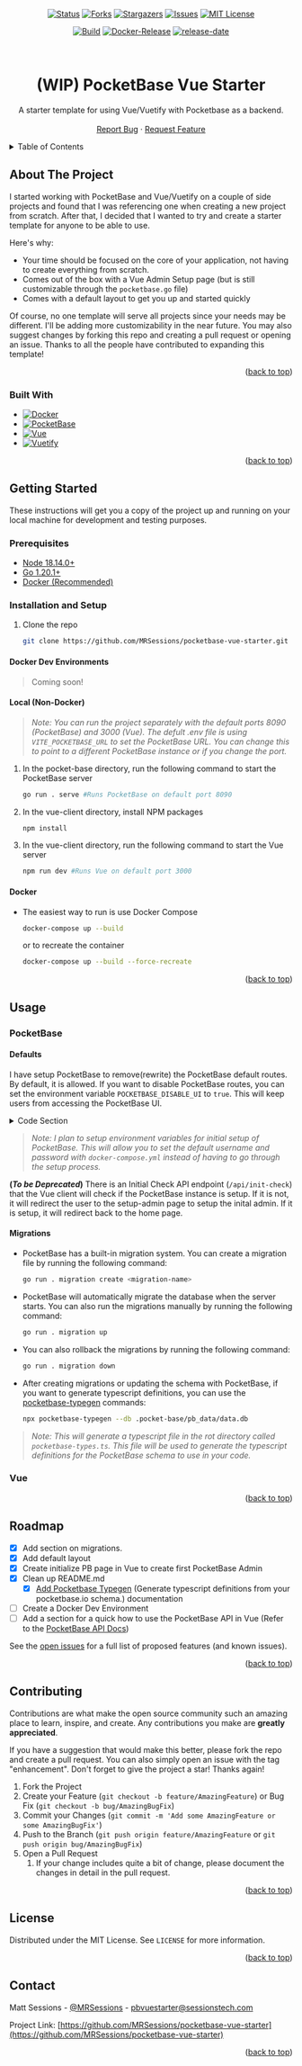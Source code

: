 <!-- Improved compatibility of back to top link: See: https://github.com/othneildrew/Best-README-Template/pull/73 -->
<a name="readme-top"></a>

<!-- PROJECT SHIELDS -->
<!--
*** I'm using markdown "reference style" links for readability.
*** Reference links are enclosed in brackets [ ] instead of parentheses ( ).
*** See the bottom of this document for the declaration of the reference variables
*** for contributors-url, forks-url, etc. This is an optional, concise syntax you may use.
*** https://www.markdownguide.org/basic-syntax/#reference-style-links
-->
<!-- [![Contributors][contributors-shield]][contributors-url] -->
<div align="center">

[![Status][status-shield]][project-url]
[![Forks][forks-shield]][forks-url]
[![Stargazers][stars-shield]][stars-url]
[![Issues][issues-shield]][issues-url]
[![MIT License][license-shield]][license-url]

[![Build][build-shield]]()
[![Docker-Release][docker-release-shield]][release-url]
[![release-date][release-date-shield]][release-url]


</div>
<!-- [![LinkedIn][linkedin-shield]][linkedin-url] -->



<!-- PROJECT LOGO -->
<br />
<div align="center">
  <!-- <a href="https://github.com/MRSessions/pocketbase-vue-starter">
    <img src="images/logo.png" alt="Logo" width="80" height="80">
  </a> -->

  <h1 align="center">(WIP) PocketBase Vue Starter</h1>

  <p align="center">
    A starter template for using Vue/Vuetify with Pocketbase as a backend.
    <!-- <br /> -->
    <!-- <a href="https://github.com/MRSessions/pocketbase-vue-starter"><strong>Explore the docs »</strong></a> -->
    <br />
    <br />
    <!-- <a href="https://github.com/MRSessions/pocketbase-vue-starter">View Demo</a>
    · -->
    <a href="https://github.com/MRSessions/pocketbase-vue-starter/issues">Report Bug</a>
    ·
    <a href="https://github.com/MRSessions/pocketbase-vue-starter/issues">Request Feature</a>
  </p>
</div>



<!-- TABLE OF CONTENTS -->
<details>
  <summary>Table of Contents</summary>
  <ol>
    <li>
      <a href="#about-the-project">About The Project</a>
      <ul>
        <li><a href="#built-with">Built With</a></li>
      </ul>
    </li>
    <li>
      <a href="#getting-started">Getting Started</a>
      <ul>
        <li><a href="#prerequisites">Prerequisites</a></li>
        <li>
          <a href="#installation-and-setup">Installation and Setup</a>
            <ul><a href="#docker-dev-environments">Docker Dev Environments</a></ul>
            <ul><a href="#local-non-docker">Local (Non-Docker)</a></ul>
            <ul><a href="#docker">Docker</a></ul>
        </li>
      </ul>
    </li>
    <li><a href="#usage">Usage</a></li>
    <li><a href="#roadmap">Roadmap</a></li>
    <li><a href="#contributing">Contributing</a></li>
    <li><a href="#license">License</a></li>
    <li><a href="#contact">Contact</a></li>
    <li><a href="#acknowledgments">Acknowledgments</a></li>
  </ol>
</details>



<!-- ABOUT THE PROJECT -->
## About The Project

<!-- [![Product Name Screen Shot][product-screenshot]](https://example.com) -->

I started working with PocketBase and Vue/Vuetify on a couple of side projects and found that I was referencing one when creating a new project from scratch. After that, I decided that I wanted to try and create a starter template for anyone to be able to use.

Here's why:
* Your time should be focused on the core of your application, not having to create everything from scratch.
* Comes out of the box with a Vue Admin Setup page (but is still customizable through the `pocketbase.go` file)
* Comes with a default layout to get you up and started quickly

Of course, no one template will serve all projects since your needs may be different. I'll be adding more customizability in the near future. You may also suggest changes by forking this repo and creating a pull request or opening an issue. Thanks to all the people have contributed to expanding this template!

<p align="right">(<a href="#readme-top">back to top</a>)</p>



### Built With

* [![Docker][docker-shield]][docker-url]
* [![PocketBase][PocketBase.io]][Pocketbase-url]
* [![Vue][Vue.js]][Vue-url]
* [![Vuetify][Vuetify.js]][Vuetify-url]

<p align="right">(<a href="#readme-top">back to top</a>)</p>



<!-- GETTING STARTED -->
## Getting Started

These instructions will get you a copy of the project up and running on your local machine for development and testing purposes.

### Prerequisites

- [Node 18.14.0+](https://nodejs.org/en/download/)
- [Go 1.20.1+](https://go.dev/dl/)
- [Docker (Recommended)](https://docker.com/get-started)

### Installation and Setup

1. Clone the repo
   ```sh
   git clone https://github.com/MRSessions/pocketbase-vue-starter.git
    ```

#### Docker Dev Environments

> Coming soon!

#### Local (Non-Docker)

> *Note: You can run the project separately with the default ports 8090 (PocketBase) and 3000 (Vue). The defult .env file is using `VITE_POCKETBASE_URL` to set the PocketBase URL. You can change this to point to a different PocketBase instance or if you change the port.*

1. In the pocket-base directory, run the following command to start the PocketBase server
    ```sh
    go run . serve #Runs PocketBase on default port 8090
    ```
2. In the vue-client directory, install NPM packages
    ```sh
    npm install
    ```
3. In the vue-client directory, run the following command to start the Vue server
    ```sh
    npm run dev #Runs Vue on default port 3000
    ```

#### Docker

- The easiest way to run is use Docker Compose
    ```sh
    docker-compose up --build
    ```
    or to recreate the container
    ```sh
    docker-compose up --build --force-recreate
    ```

<p align="right">(<a href="#readme-top">back to top</a>)</p>



<!-- USAGE EXAMPLES -->
## Usage

### PocketBase

#### Defaults

I have setup PocketBase to remove(rewrite) the PocketBase default routes. By default, it is allowed. If you want to disable PocketBase routes, you can set the environment variable `POCKETBASE_DISABLE_UI` to `true`. This will keep users from accessing the PocketBase UI.

<details>
  <summary>Code Section</summary>

  ```go
  app.OnBeforeServe().Add(func(e *core.ServeEvent) error {
    var diablePocketbaseUI = os.Getenv("POCKETBASE_DISABLE_UI") == "false"

    if diablePocketbaseUI {
      e.Router.Pre(middleware.Rewrite(map[string]string{
        "/_":  "/",
        "/_*": "/",
      }))
      log.Default().Println("PocketBase UI is disabled")
    }
    e.Router.GET("/*", apis.StaticDirectoryHandler(os.DirFS(publicDir), indexFallback))
    return nil
  })
  ```

</details>

> *Note: I plan to setup environment variables for initial setup of PocketBase. This will allow you to set the default username and password with `docker-compose.yml` instead of having to go through the setup process.*

**(*To be Deprecated*)** There is an Initial Check API endpoint (`/api/init-check`) that the Vue client will check if the PocketBase instance is setup. If it is not, it will redirect the user to the setup-admin page to setup the inital admin. If it is setup, it will redirect back to the home page.

#### Migrations

- PocketBase has a built-in migration system. You can create a migration file by running the following command:
    ```sh
    go run . migration create <migration-name>
    ```

- PocketBase will automatically migrate the database when the server starts. You can also run the migrations manually by running the following command:
    ```sh
    go run . migration up
    ```

- You can also rollback the migrations by running the following command:
    ```sh
    go run . migration down
    ```

- After creating migrations or updating the schema with PocketBase, if you want to generate typescript definitions, you can use the [pocketbase-typegen](https://github.com/patmood/pocketbase-typegen) commands:
    ```sh
    npx pocketbase-typegen --db .pocket-base/pb_data/data.db
    ```
> *Note: This will generate a typescript file in the rot directory called `pocketbase-types.ts`. This file will be used to generate the typescript definitions for the PocketBase schema to use in your code.*

### Vue

<p align="right">(<a href="#readme-top">back to top</a>)</p>



<!-- ROADMAP -->
## Roadmap


- [x] Add section on migrations.
- [x] Add default layout
- [x] Create initialize PB page in Vue to create first PocketBase Admin
- [x] Clean up README.md
  - [x] [Add Pocketbase Typegen](https://github.com/patmood/pocketbase-typegen) (Generate typescript definitions from your pocketbase.io schema.) documentation
- [ ] Create a Docker Dev Environment
- [ ] Add a section for a quick how to use the PocketBase API in Vue (Refer to the [PocketBase API Docs](https://pocketbase.io/docs/api))

See the [open issues](https://github.com/MRSessions/pocketbase-vue-starter/issues) for a full list of proposed features (and known issues).

<p align="right">(<a href="#readme-top">back to top</a>)</p>



<!-- CONTRIBUTING -->
## Contributing

Contributions are what make the open source community such an amazing place to learn, inspire, and create. Any contributions you make are **greatly appreciated**.

If you have a suggestion that would make this better, please fork the repo and create a pull request. You can also simply open an issue with the tag "enhancement".
Don't forget to give the project a star! Thanks again!

1. Fork the Project
2. Create your Feature (`git checkout -b feature/AmazingFeature`) or Bug Fix (`git checkout -b bug/AmazingBugFix`)
3. Commit your Changes (`git commit -m 'Add some AmazingFeature or some AmazingBugFix'`)
4. Push to the Branch (`git push origin feature/AmazingFeature` or `git push origin bug/AmazingBugFix`)
5. Open a Pull Request
   1. If your change includes quite a bit of change, please document the changes in detail in the pull request.

<p align="right">(<a href="#readme-top">back to top</a>)</p>



<!-- LICENSE -->
## License

Distributed under the MIT License. See `LICENSE` for more information.

<p align="right">(<a href="#readme-top">back to top</a>)</p>



<!-- CONTACT -->
## Contact

Matt Sessions - [@MRSessions](https://github.com/MRSessions) - pbvuestarter@sessionstech.com

Project Link: [https://github.com/MRSessions/pocketbase-vue-starter](https://github.com/MRSessions/pocketbase-vue-starter)

<p align="right">(<a href="#readme-top">back to top</a>)</p>



<!-- ACKNOWLEDGMENTS -->
<!-- ## Acknowledgments

Use this space to list resources you find helpful and would like to give credit to. I've included a few of my favorites to kick things off!

* [Choose an Open Source License](https://choosealicense.com)
* [GitHub Emoji Cheat Sheet](https://www.webpagefx.com/tools/emoji-cheat-sheet)
* [Malven's Flexbox Cheatsheet](https://flexbox.malven.co/)
* [Malven's Grid Cheatsheet](https://grid.malven.co/)
* [Img Shields](https://shields.io)
* [GitHub Pages](https://pages.github.com)
* [Font Awesome](https://fontawesome.com)
* [React Icons](https://react-icons.github.io/react-icons/search)

<p align="right">(<a href="#readme-top">back to top</a>)</p> -->



<!-- MARKDOWN LINKS & IMAGES -->
<!-- https://www.markdownguide.org/basic-syntax/#reference-style-links -->

[project-url]: https://github.com/MRSessions/pocketbase-vue-starter
[status-shield]: https://img.shields.io/badge/status-active-success.svg?style=for-the-badge
[forks-shield]: https://img.shields.io/github/forks/MRSessions/pocketbase-vue-starter.svg?style=for-the-badge
[forks-url]: https://github.com/MRSessions/pocketbase-vue-starter/network/members
[stars-shield]: https://img.shields.io/github/stars/MRSessions/pocketbase-vue-starter.svg?style=for-the-badge
[stars-url]: https://github.com/MRSessions/pocketbase-vue-starter/stargazers
[issues-shield]: https://img.shields.io/github/issues/MRSessions/pocketbase-vue-starter.svg?style=for-the-badge
[issues-url]: https://github.com/MRSessions/pocketbase-vue-starter/issues
[license-shield]: https://img.shields.io/github/license/MRSessions/pocketbase-vue-starter.svg?style=for-the-badge
[license-url]: https://github.com/MRSessions/pocketbase-vue-starter/blob/master/LICENSE
[build-shield]: https://img.shields.io/github/actions/workflow/status/MRsessions/pocketbase-vue-starter/build-single-docker-image.yml?style=for-the-badge
[build-url]: https://github.com/MRSessions/pocketbase-vue-starter/actions
[prerelease-shield]: https://img.shields.io/github/v/release/MRSessions/pocketbase-vue-starter?color=s&include_prereleases&label=Pre-release&logo=s&logoColor=s&style=for-the-badge
[release-date-shield]: https://img.shields.io/github/release-date-pre/mrsessions/pocketbase-vue-starter?label=Released&style=for-the-badge
[docker-release-shield]: https://img.shields.io/github/v/tag/mrsessions/pocketbase-vue-starter?include_prereleases&label=docker&style=for-the-badge
[release-url]: https://github.com/MRSessions/pocketbase-vue-starter/pkgs/container/pocketbase-vue-starter


[Vue.js]: https://img.shields.io/badge/Vue.js-3.2.38+-35495E?style=for-the-badge&logo=vuedotjs&logoColor=4FC08D
[Vue-url]: https://vuejs.org/
[Vuetify.js]: https://img.shields.io/badge/Vuetify-3.0.0+-green?style=for-the-badge&logo=vuetify&logoColor=blue
[Vuetify-url]: https://next.vuetifyjs.com/en/
[PocketBase.io]: https://img.shields.io/badge/PocketBase-0.12.3+-b8dbe4?style=for-the-badge&logo=pocketbase&logoColor=b8dbe4
[Pocketbase-url]: https://pocketbase.io
[docker-shield]: https://img.shields.io/badge/Docker-latest-blue?style=for-the-badge&logo=docker&logoColor=blue
[docker-url]: https://docker.com


<!-- Created with the help of https://github.com/othneildrew/Best-README-Template/pull/73 -->